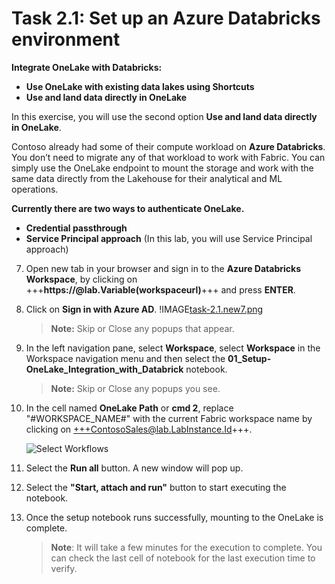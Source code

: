 # Task 2.1: Set up an Azure Databricks environment

**Integrate OneLake with Databricks:**

- **Use OneLake with existing data lakes using Shortcuts**
- **Use and land data directly in OneLake**

In this exercise, you will use the second option **Use and land data directly in OneLake**.

Contoso already had some of their compute workload on **Azure Databricks**. You don’t need to migrate any of that workload to work with Fabric. You can simply use the OneLake endpoint to mount the storage and work with the same data directly from the Lakehouse for their analytical and ML operations.

**Currently there are two ways to authenticate OneLake.**
	
- **Credential passthrough**
- **Service Principal approach** (In this lab, you will use Service Principal approach)

7. Open new tab in your browser and sign in to the **Azure Databricks Workspace**, by clicking on +++**https://@lab.Variable(workspaceurl)**+++ and press **ENTER**.

8. Click on **Sign in with Azure AD**.
		!IMAGE[task-2.1.new7.png](instructions240153/task-2.1.new7.png)

	>**Note:** Skip or Close any popups that appear.

9. In the left navigation pane, select **Workspace**, select **Workspace** in the Workspace navigation menu and then select the **01_Setup-OneLake_Integration_with_Databrick** notebook.

	>**Note:** Skip or Close any popups you see.

10. In the cell named **OneLake Path** or **cmd 2**, replace "#WORKSPACE_NAME#" with the current Fabric workspace name by clicking on +++ContosoSales@lab.LabInstance.Id+++.

	![Select Workflows](instructions240153/task-2.1.7.png)

11. Select the **Run all** button. A new window will pop up.

12. Select the **"Start, attach and run"** button to start executing the notebook.

13. Once the setup notebook runs successfully, mounting to the OneLake is complete.

	>**Note**: It will take a few minutes for the execution to complete. You can check the last cell of notebook for the last execution time to verify.
